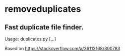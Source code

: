 # removeduplicates

<h2>Fast duplicate file finder.</h2>
<p>
Usage: duplicates.py <folder> [<folder>...]

Based on https://stackoverflow.com/a/36113168/300783
</p>